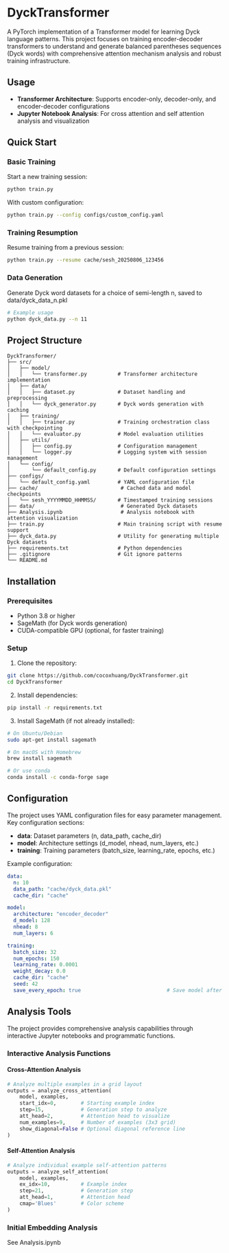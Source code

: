 # DyckTransformer

A PyTorch implementation of a Transformer model for learning Dyck language patterns. This project focuses on training encoder-decoder transformers to understand and generate balanced parentheses sequences (Dyck words) with comprehensive attention mechanism analysis and robust training infrastructure.

## Usage

- **Transformer Architecture**: Supports encoder-only, decoder-only, and encoder-decoder configurations
- **Jupyter Notebook Analysis**: For cross attention and self attention analysis and visualization

## Quick Start

### Basic Training
Start a new training session:
```bash
python train.py
```

With custom configuration:
```bash
python train.py --config configs/custom_config.yaml
```

### Training Resumption
Resume training from a previous session:
```bash
python train.py --resume cache/sesh_20250806_123456
```

### Data Generation
Generate Dyck word datasets for a choice of semi-length n, saved to data/dyck_data_n.pkl
```bash
# Example usage
python dyck_data.py --n 11
```

## Project Structure

```
DyckTransformer/
├── src/
│   ├── model/
│   │   └── transformer.py          # Transformer architecture implementation
│   ├── data/
│   │   ├── dataset.py              # Dataset handling and preprocessing
│   │   └── dyck_generator.py       # Dyck words generation with caching
│   ├── training/
│   │   ├── trainer.py              # Training orchestration class with checkpointing
│   │   └── evaluator.py            # Model evaluation utilities
│   ├── utils/
│   │   ├── config.py               # Configuration management
│   │   └── logger.py               # Logging system with session management
│   └── config/
│       └── default_config.py       # Default configuration settings
├── configs/
│   └── default_config.yaml         # YAML configuration file
├── cache/                           # Cached data and model checkpoints
│   └── sesh_YYYYMMDD_HHMMSS/       # Timestamped training sessions
├── data/                            # Generated Dyck datasets
├── Analysis.ipynb                   # Analysis notebook with attention visualization
├── train.py                        # Main training script with resume support
├── dyck_data.py                    # Utility for generating multiple Dyck datasets
├── requirements.txt                # Python dependencies
├── .gitignore                      # Git ignore patterns
└── README.md
```

## Installation

### Prerequisites
- Python 3.8 or higher
- SageMath (for Dyck words generation)
- CUDA-compatible GPU (optional, for faster training)

### Setup
1. Clone the repository:
```bash
git clone https://github.com/cocoxhuang/DyckTransformer.git
cd DyckTransformer
```

2. Install dependencies:
```bash
pip install -r requirements.txt
```

3. Install SageMath (if not already installed):
```bash
# On Ubuntu/Debian
sudo apt-get install sagemath

# On macOS with Homebrew
brew install sagemath

# Or use conda
conda install -c conda-forge sage
```

## Configuration

The project uses YAML configuration files for easy parameter management. Key configuration sections:

- **data**: Dataset parameters (n, data_path, cache_dir)
- **model**: Architecture settings (d_model, nhead, num_layers, etc.)
- **training**: Training parameters (batch_size, learning_rate, epochs, etc.)

Example configuration:
```yaml
data:
  n: 10
  data_path: "cache/dyck_data.pkl"
  cache_dir: "cache"

model:
  architecture: "encoder_decoder"
  d_model: 128
  nhead: 8
  num_layers: 6

training:
  batch_size: 32
  num_epochs: 150     
  learning_rate: 0.0001
  weight_decay: 0.0
  cache_dir: "cache"
  seed: 42
  save_every_epoch: true                            # Save model after each epoch
```

## Analysis Tools

The project provides comprehensive analysis capabilities through interactive Jupyter notebooks and programmatic functions.

### **Interactive Analysis Functions**

#### Cross-Attention Analysis
```python
# Analyze multiple examples in a grid layout
outputs = analyze_cross_attention(
    model, examples, 
    start_idx=0,        # Starting example index
    step=15,            # Generation step to analyze  
    att_head=2,         # Attention head to visualize
    num_examples=9,     # Number of examples (3x3 grid)
    show_diagonal=False # Optional diagonal reference line
)
```

#### Self-Attention Analysis  
```python
# Analyze individual example self-attention patterns
outputs = analyze_self_attention(
    model, examples,
    ex_idx=10,          # Example index
    step=21,            # Generation step
    att_head=1,         # Attention head
    cmap='Blues'        # Color scheme
)
```

### Initial Embedding Analysis
See Analysis.ipynb

